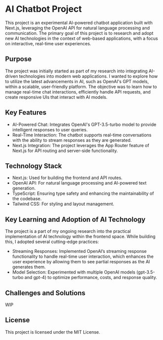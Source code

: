 # AI Chatbot Project

This project is an experimental AI-powered chatbot application built with Next.js, leveraging the OpenAI API for natural language processing and communication. The primary goal of this project is to research and adopt new AI technologies in the context of web-based applications, with a focus on interactive, real-time user experiences.

## Purpose

The project was initially started as part of my research into integrating AI-driven technologies into modern web applications. I wanted to explore how to utilize the latest advancements in AI, such as OpenAI's GPT models, within a scalable, user-friendly platform. The objective was to learn how to manage real-time chat interactions, efficiently handle API requests, and create responsive UIs that interact with AI models.

## Key Features

- AI-Powered Chat: Integrates OpenAI's GPT-3.5-turbo model to provide intelligent responses to user queries.
- Real-Time Interaction: The chatbot supports real-time conversations with the ability to stream responses as they are generated.
- Next.js Integration: The project leverages the App Router feature of Next.js for API routing and server-side functionality.

## Technology Stack

- Next.js: Used for building the frontend and API routes.
- OpenAI API: For natural language processing and AI-powered text generation.
- TypeScript: Ensuring type safety and enhancing the maintainability of the codebase.
- Tailwind CSS: For styling and layout management.

## Key Learning and Adoption of AI Technology

The project is a part of my ongoing research into the practical implementation of AI technology within the frontend space. While building this, I adopted several cutting-edge practices:

- Streaming Responses: Implemented OpenAI’s streaming response functionality to handle real-time user interaction, which enhances the user experience by allowing them to see partial responses as the AI generates them.
- Model Selection: Experimented with multiple OpenAI models (gpt-3.5-turbo and gpt-4) to optimize performance, costs, and response quality.

## Challenges and Solutions

WIP

## License

This project is licensed under the MIT License.
